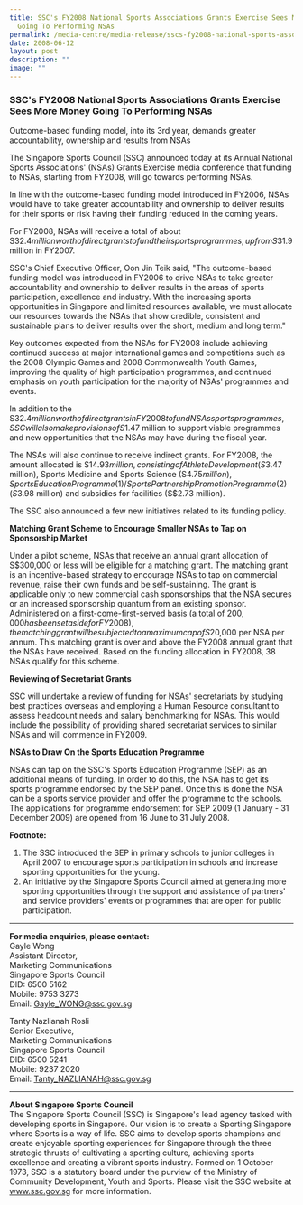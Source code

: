 ```yaml
---
title: SSC's FY2008 National Sports Associations Grants Exercise Sees More Money
  Going To Performing NSAs
permalink: /media-centre/media-release/sscs-fy2008-national-sports-associations-grants-exercise-sees-more-money/
date: 2008-06-12
layout: post
description: ""
image: ""
---
```

### **SSC's FY2008 National Sports Associations Grants Exercise Sees More Money Going To Performing NSAs**

Outcome-based funding model, into its 3rd year, demands greater accountability, ownership and results from NSAs

The Singapore Sports Council (SSC) announced today at its Annual National Sports Associations' (NSAs) Grants Exercise media conference that funding to NSAs, starting from FY2008, will go towards performing NSAs.

In line with the outcome-based funding model introduced in FY2006, NSAs would have to take greater accountability and ownership to deliver results for their sports or risk having their funding reduced in the coming years.

For FY2008, NSAs will receive a total of about S$32.4 million worth of direct grants to fund their sports programmes, up from S$31.9 million in FY2007.

SSC's Chief Executive Officer, Oon Jin Teik said, "The outcome-based funding model was introduced in FY2006 to drive NSAs to take greater accountability and ownership to deliver results in the areas of sports participation, excellence and industry. With the increasing sports opportunities in Singapore and limited resources available, we must allocate our resources towards the NSAs that show credible, consistent and sustainable plans to deliver results over the short, medium and long term."

Key outcomes expected from the NSAs for FY2008 include achieving continued success at major international games and competitions such as the 2008 Olympic Games and 2008 Commonwealth Youth Games, improving the quality of high participation programmes, and continued emphasis on youth participation for the majority of NSAs' programmes and events.

In addition to the S$32.4 million worth of direct grants in FY2008 to fund NSAs sports programmes, SSC will also make provisions of S$1.47 million to support viable programmes and new opportunities that the NSAs may have during the fiscal year.

The NSAs will also continue to receive indirect grants. For FY2008, the amount allocated is S$14.93 million, consisting of Athlete Development (S$3.47 million), Sports Medicine and Sports Science (S$4.75 million), Sports Education Programme (1) /Sports Partnership Promotion Programme (2) (S$3.98 million) and subsidies for facilities (S$2.73 million).

The SSC also announced a few new initiatives related to its funding policy.

**Matching Grant Scheme to Encourage Smaller NSAs to Tap on Sponsorship Market**
<br>

Under a pilot scheme, NSAs that receive an annual grant allocation of S$300,000 or less will be eligible for a matching grant. The matching grant is an incentive-based strategy to encourage NSAs to tap on commercial revenue, raise their own funds and be self-sustaining. The grant is applicable only to new commercial cash sponsorships that the NSA secures or an increased sponsorship quantum from an existing sponsor. Administered on a first-come-first-served basis (a total of $200,000 has been set aside for FY2008), the matching grant will be subjected to a maximum cap of S$20,000 per NSA per annum. This matching grant is over and above the FY2008 annual grant that the NSAs have received. Based on the funding allocation in FY2008, 38 NSAs qualify for this scheme.

**Reviewing of Secretariat Grants**<br>

SSC will undertake a review of funding for NSAs' secretariats by studying best practices overseas and employing a Human Resource consultant to assess headcount needs and salary benchmarking for NSAs. This would include the possibility of providing shared secretariat services to similar NSAs and will commence in FY2009.

**NSAs to Draw On the Sports Education Programme**<br>

NSAs can tap on the SSC's Sports Education Programme (SEP) as an additional means of funding. In order to do this, the NSA has to get its sports programme endorsed by the SEP panel. Once this is done the NSA can be a sports service provider and offer the programme to the schools. The applications for programme endorsement for SEP 2009 (1 January - 31 December 2009) are opened from 16 June to 31 July 2008.


**Footnote:**<br>
1) The SSC introduced the SEP in primary schools to junior colleges in April 2007 to encourage sports participation in schools and increase sporting opportunities for the young.
2) An initiative by the Singapore Sports Council aimed at generating more sporting opportunities through the support and assistance of partners' and service providers' events or programmes that are open for public participation.

---

**For media enquiries, please contact:**
<br>
Gayle Wong
<br>
Assistant Director,
<br>
Marketing Communications
<br>
Singapore Sports Council
<br>
DID: 6500 5162
<br>
Mobile: 9753 3273
<br>
Email: [Gayle_WONG@ssc.gov.sg](mailto:Gayle_WONG@ssc.gov.sg)

Tanty Nazlianah Rosli
<br>
Senior Executive,
<br>
Marketing Communications
<br>
Singapore Sports Council
<br>
DID: 6500 5241
<br>
Mobile: 9237 2020
<br>
Email: [Tanty_NAZLIANAH@ssc.gov.sg](mailto:Tanty_NAZLIANAH@ssc.gov.sg)

---

**About Singapore Sports Council**<br>
The Singapore Sports Council (SSC) is Singapore's lead agency tasked with developing sports in Singapore. Our vision is to create a Sporting Singapore where Sports is a way of life. SSC aims to develop sports champions and create enjoyable sporting experiences for Singapore through the three strategic thrusts of cultivating a sporting culture, achieving sports excellence and creating a vibrant sports industry. Formed on 1 October 1973, SSC is a statutory board under the purview of the Ministry of Community Development, Youth and Sports. Please visit the SSC website at www.ssc.gov.sg for more information.